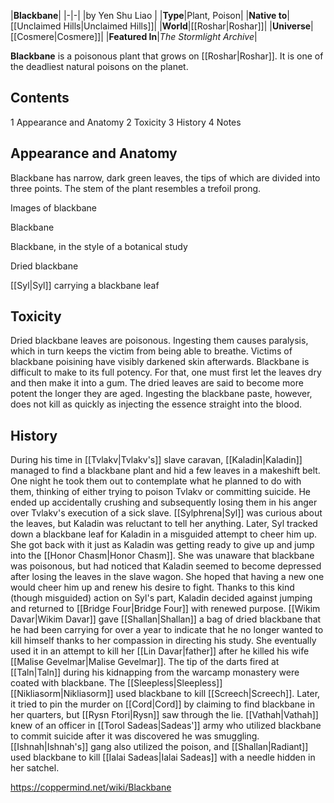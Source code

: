 |**Blackbane**|
|-|-|
|by  Yen Shu Liao |
|**Type**|Plant, Poison|
|**Native to**|[[Unclaimed Hills\|Unclaimed Hills]]|
|**World**|[[Roshar\|Roshar]]|
|**Universe**|[[Cosmere\|Cosmere]]|
|**Featured In**|*The Stormlight Archive*|

**Blackbane** is a poisonous plant that grows on [[Roshar\|Roshar]]. It is one of the deadliest natural poisons on the planet.

## Contents

1 Appearance and Anatomy
2 Toxicity
3 History
4 Notes


## Appearance and Anatomy
Blackbane has narrow, dark green leaves, the tips of which are divided into three points. The stem of the plant resembles a trefoil prong.


Images of blackbane



Blackbane





Blackbane, in the style of a botanical study





Dried blackbane





 [[Syl\|Syl]] carrying a blackbane leaf



## Toxicity
Dried blackbane leaves are poisonous. Ingesting them causes paralysis, which in turn keeps the victim from being able to breathe. Victims of blackbane poisining have visibly darkened skin afterwards. Blackbane is difficult to make to its full potency. For that, one must first let the leaves dry and then make it into a gum. The dried leaves are said to become more potent the longer they are aged. Ingesting the blackbane paste, however, does not kill as quickly as injecting the essence straight into the blood.

## History
During his time in [[Tvlakv\|Tvlakv's]] slave caravan, [[Kaladin\|Kaladin]] managed to find a blackbane plant and hid a few leaves in a makeshift belt. One night he took them out to contemplate what he planned to do with them, thinking of either trying to poison Tvlakv or committing suicide. He ended up accidentally crushing and subsequently losing them in his anger over Tvlakv's execution of a sick slave. [[Sylphrena\|Syl]] was curious about the leaves, but Kaladin was reluctant to tell her anything. Later, Syl tracked down a blackbane leaf for Kaladin in a misguided attempt to cheer him up. She got back with it just as Kaladin was getting ready to give up and jump into the [[Honor Chasm\|Honor Chasm]]. She was unaware that blackbane was poisonous, but had noticed that Kaladin seemed to become depressed after losing the leaves in the slave wagon. She hoped that having a new one would cheer him up and renew his desire to fight. Thanks to this kind (though misguided) action on Syl's part, Kaladin decided against jumping and returned to [[Bridge Four\|Bridge Four]] with renewed purpose.
[[Wikim Davar\|Wikim Davar]] gave [[Shallan\|Shallan]] a bag of dried blackbane that he had been carrying for over a year to indicate that he no longer wanted to kill himself thanks to her compassion in directing his study. She eventually used it in an attempt to kill her [[Lin Davar\|father]] after he killed his wife [[Malise Gevelmar\|Malise Gevelmar]].
The tip of the darts fired at [[Taln\|Taln]] during his kidnapping from the warcamp monastery were coated with blackbane.
The [[Sleepless\|Sleepless]] [[Nikliasorm\|Nikliasorm]] used blackbane to kill [[Screech\|Screech]]. Later, it tried to pin the murder on [[Cord\|Cord]] by claiming to find blackbane in her quarters, but [[Rysn Ftori\|Rysn]] saw through the lie.
[[Vathah\|Vathah]] knew of an officer in [[Torol Sadeas\|Sadeas']] army who utilized blackbane to commit suicide after it was discovered he was smuggling. [[Ishnah\|Ishnah's]] gang also utilized the poison, and [[Shallan\|Radiant]] used blackbane to kill [[Ialai Sadeas\|Ialai Sadeas]] with a needle hidden in her satchel.



https://coppermind.net/wiki/Blackbane